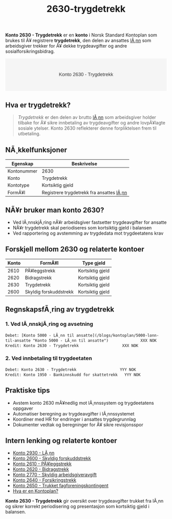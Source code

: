 ﻿---
title: "2630-trygdetrekk"
meta_title: "2630-trygdetrekk"
meta_description: '**Konto 2630 - Trygdetrekk** er en **konto** i Norsk Standard Kontoplan som brukes til Ã¥ registrere **trygdetrekk**, den delen av ansattes [lÃ¸nn](/blogs/konto...'
slug: 2630-trygdetrekk
type: blog
layout: pages/single
---

**Konto 2630 - Trygdetrekk** er en **konto** i Norsk Standard Kontoplan som brukes til Ã¥ registrere **trygdetrekk**, den delen av ansattes [lÃ¸nn](/blogs/kontoplan/2930-lonn "Konto 2930 - LÃ¸nn") som arbeidsgiver trekker for Ã¥ dekke trygdeavgifter og andre sosialforsikringsbidrag.

![Illustrasjon av konto 2630 Trygdetrekk](2630-trygdetrekk-image.svg)

## Hva er trygdetrekk?

> *Trygdetrekk* er den delen av brutto [lÃ¸nn](/blogs/kontoplan/2930-lonn "Konto 2930 - LÃ¸nn") som arbeidsgiver holder tilbake for Ã¥ sikre innbetaling av trygdeavgifter og andre lovpÃ¥lagte sosiale ytelser. Konto 2630 reflekterer denne forpliktelsen frem til utbetaling.

## NÃ¸kkelfunksjoner

| Egenskap      | Beskrivelse                                           |
|---------------|-------------------------------------------------------|
| Kontonummer   | 2630                                                  |
| Konto         | Trygdetrekk                                           |
| Kontotype     | Kortsiktig gjeld                                      |
| FormÃ¥l        | Registrere trygdetrekk fra ansattes [lÃ¸nn](/blogs/kontoplan/2930-lonn "Konto 2930 - LÃ¸nn")              |

## NÃ¥r bruker man konto 2630?

* Ved lÃ¸nnskjÃ¸ring nÃ¥r arbeidsgiver fastsetter trygdeavgifter for ansatte
* NÃ¥r trygdetrekk skal periodiseres som kortsiktig gjeld i balansen
* Ved rapportering og avstemming av trygdedata mot trygdeetatens krav

## Forskjell mellom 2630 og relaterte kontoer

| Konto  | FormÃ¥l                         | Type gjeld      |
|--------|--------------------------------|-----------------|
| 2610   | PÃ¥leggstrekk                   | Kortsiktig gjeld|
| 2620   | Bidragstrekk                   | Kortsiktig gjeld|
| 2630   | Trygdetrekk                    | Kortsiktig gjeld|
| 2600   | Skyldig forskuddstrekk         | Kortsiktig gjeld|

## RegnskapsfÃ¸ring av trygdetrekk

### 1. Ved lÃ¸nnskjÃ¸ring og avsetning

```plaintext
Debet: [Konto 5000 - LÃ¸nn til ansatte](/blogs/kontoplan/5000-lonn-til-ansatte "Konto 5000 - LÃ¸nn til ansatte")              XXX NOK
Kredit: Konto 2630 - Trygdetrekk                   XXX NOK
```

### 2. Ved innbetaling til trygdeetaten

```plaintext
Debet: Konto 2630 - Trygdetrekk                   YYY NOK
Kredit: Konto 1950 - Bankinnskudd for skattetrekk   YYY NOK
```

## Praktiske tips

* Avstem konto 2630 mÃ¥nedlig mot lÃ¸nnssystem og trygdeetatens oppgaver
* Automatiser beregning av trygdeavgifter i lÃ¸nnssystemet
* Koordiner med HR for endringer i ansattes trygdegrunnlag
* Dokumenter vedtak og beregninger for Ã¥ sikre revisjonsspor

## Intern lenking og relaterte kontoer

* [Konto 2930 - LÃ¸nn](/blogs/kontoplan/2930-lonn "Konto 2930 - LÃ¸nn")
* [Konto 2600 - Skyldig forskuddstrekk](/blogs/kontoplan/2600-forskuddstrekk "Konto 2600 - Skyldig forskuddstrekk")
* [Konto 2610 - PÃ¥leggstrekk](/blogs/kontoplan/2610-paalleggstrekk "Konto 2610 - PÃ¥leggstrekk")
* [Konto 2620 - Bidragstrekk](/blogs/kontoplan/2620-bidragstrekk "Konto 2620 - Bidragstrekk")
* [Konto 2770 - Skyldig arbeidsgiveravgift](/blogs/kontoplan/2770-skyldig-arbeidsgiveravgift "Konto 2770 - Skyldig arbeidsgiveravgift")
 * [Konto 2640 - Forsikringstrekk](/blogs/kontoplan/2640-forsikringstrekk "Konto 2640 - Forsikringstrekk")
 * [Konto 2650 - Trukket fagforeningskontingent](/blogs/kontoplan/2650-trukket-fagforeningskontingent "Konto 2650 - Trukket fagforeningskontingent")
 * [Hva er en Kontoplan?](/blogs/regnskap/hva-er-kontoplan "Hva er en Kontoplan? Komplett Guide til Kontoplaner i Norsk Regnskap")

**Konto 2630 - Trygdetrekk** gir oversikt over trygdeavgifter trukket fra lÃ¸nn og sikrer korrekt periodisering og presentasjon som kortsiktig gjeld i balansen.

